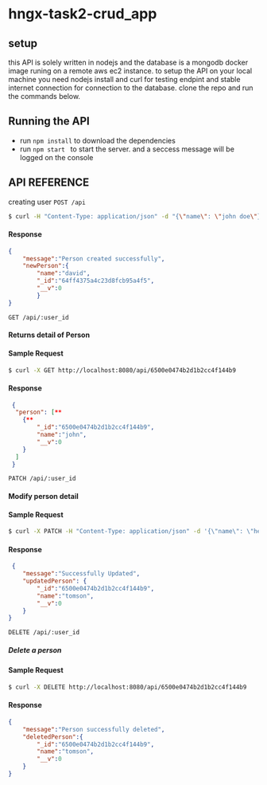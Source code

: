 # hngx-task2-crud_app
## setup

this API is solely written in nodejs and the database is a mongodb docker image runing on a remote aws ec2 instance.
to setup the API on your local machine you need nodejs install and curl for testing endpint and stable internet connection for connection to the database. clone the repo and run the commands below.

## Running the API
- run   `npm install` to download the dependencies
- run `npm start ` to start the server. and a seccess message will be logged on the console

## API REFERENCE
creating user
`POST /api`

```bash
$ curl -H "Content-Type: application/json" -d "{\"name\": \"john doe\"}" http://localhost:8080/api
```
#### Response 
```json
{
    "message":"Person created successfully",
    "newPerson":{
        "name":"david",
        "_id":"64ff4375a4c23d8fcb95a4f5",
        "__v":0
        }
}
```


`GET /api/:user_id`

 #### Returns detail of Person

 #### Sample Request
 ```bash
$ curl -X GET http://localhost:8080/api/6500e0474b2d1b2cc4f144b9
 ```

#### Response

```json
 {
  "person": [**
    {**
        "_id":"6500e0474b2d1b2cc4f144b9",
        "name":"john",
        "__v":0
    }
  ]
 }
```

`PATCH /api/:user_id`

#### Modify person detail

#### Sample Request

```bash
$ curl -X PATCH -H "Content-Type: application/json" -d '{\"name\": \"henry\"}' http://localhost:8080/api/6500e0474b2d1b2cc4f144b9
```

#### Response

```json
 {
    "message":"Successfully Updated",
    "updatedPerson": {
        "_id":"6500e0474b2d1b2cc4f144b9",
        "name":"tomson",
        "__v":0
    }
}
```

`DELETE /api/:user_id`

##### Delete a person

#### Sample Request

```bash
$ curl -X DELETE http://localhost:8080/api/6500e0474b2d1b2cc4f144b9
```

#### Response
```json
{
    "message":"Person successfully deleted",
    "deletedPerson":{
        "_id":"6500e0474b2d1b2cc4f144b9",
        "name":"tomson",
        "__v":0
    }
}

```


